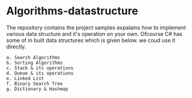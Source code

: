 # Algorithms-datastructure
The repository contains the project samples expalains how to implement various data structure and it's operation on your own.
Ofcourse C# has some of in built data structures which is given below. we coud use it directly.
    
    a. Search Algorithms
    b. Sorting Algorithms
    c. Stack & its operations
    d. Queue & its operations
    e. Linked List
    f. Binary Search Tree
    g. Dictionary & Hashmap
